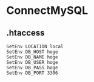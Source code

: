 # ConnectMySQL

## .htaccess
    
    SetEnv LOCATION local
    SetEnv DB_HOST hoge
    SetEnv DB_NAME hoge
    SetEnv DB_USER hoge
    SetEnv DB_PASS hoge
    SetEnv DB_PORT 3306
